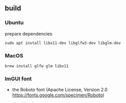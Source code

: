 ## build
### Ubuntu
prepare dependencies
```shell
sudo apt install libx11-dev libglfw3-dev libglm-dev
```

### MacOS
```shell
brew install glfw glm libx11
```

### ImGUI font
- the Roboto font (Apache License, Version 2.0 https://fonts.google.com/specimen/Roboto)